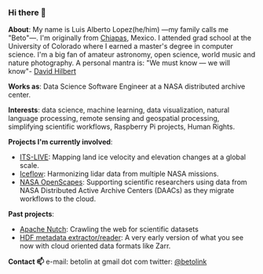 ### Hi there 👋

**About**: My name is Luis Alberto Lopez(he/him) —my family calls me "Beto"—. I'm originally from [Chiapas](https://en.wikipedia.org/wiki/Chiapas), Mexico. I attended grad school at the University of Colorado where I earned a master's degree in computer science. I'm a big fan of amateur astronomy, open science, world music and nature photography. A personal mantra is: "We must know — we will know"- [David Hilbert](https://en.wikiquote.org/wiki/David_Hilbert)

**Works as**:  Data Science Software Engineer at a NASA distributed archive center.

**Interests**: data science, machine learning, data visualization, natural language processing, remote sensing and geospatial processing, simplifying scientific workflows, Raspberry Pi projects, Human Rights.

**Projects I'm currently involved**:

* [ITS-LIVE](https://its-live.jpl.nasa.gov/): Mapping land ice velocity and elevation changes at a global scale.
* [Iceflow](https://nsidc.org/nsidc-highlights/2021/03/there-and-back-again-iceflow-data-tool): Harmonizing lidar data from multiple NASA missions.
* [NASA OpenScapes](https://www.openscapes.org/): Supporting scientific researchers using data from NASA Distributed Active Archive Centers (DAACs) as they migrate workflows to the cloud.

**Past projects**:
* [Apache Nutch](https://github.com/b-cube/nutch-crawler): Crawling the web for scientific datasets
* [HDF metadata extractor/reader](https://github.com/betolink/HDF4MapReader): A very early version of what you see now with cloud oriented data formats like Zarr.

**Contact 📫**
e-mail: betolin at gmail dot com
twitter: [@betolink](https://twitter.com/betolink)
